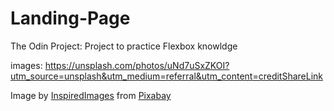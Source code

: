 # Landing-Page
The Odin Project: Project to practice Flexbox knowldge

images:
https://unsplash.com/photos/uNd7uSxZKOI?utm_source=unsplash&utm_medium=referral&utm_content=creditShareLink

Image by <a href="https://pixabay.com/users/inspiredimages-57296/?utm_source=link-attribution&amp;utm_medium=referral&amp;utm_campaign=image&amp;utm_content=2062915">InspiredImages</a> from <a href="https://pixabay.com//?utm_source=link-attribution&amp;utm_medium=referral&amp;utm_campaign=image&amp;utm_content=2062915">Pixabay</a>


  